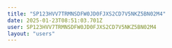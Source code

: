 ```yaml
---
title: "SP123HVV7TRMNSDFW0JD0FJXS2CD7V5NKZ5BN02M4"
date: 2025-01-23T08:51:03.701Z
user: SP123HVV7TRMNSDFW0JD0FJXS2CD7V5NKZ5BN02M4
layout: "users"
---
```

    